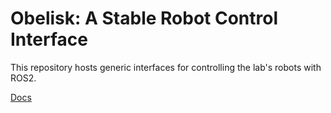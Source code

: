 # Obelisk: A Stable Robot Control Interface
This repository hosts generic interfaces for controlling the lab's robots with ROS2.

[Docs](https://caltech-amber.github.io/obelisk/)
